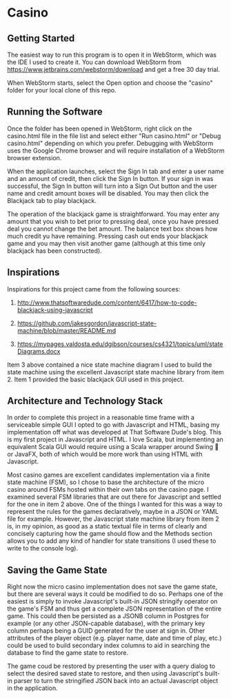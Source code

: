 # Casino

## Getting Started

The easiest way to run this program is to open it in WebStorm, which was the IDE I used to create it. You can download WebStorm from https://www.jetbrains.com/webstorm/download and get a free 30 day trial.

When WebStorm starts, select the Open option and choose the "casino" folder for your local clone of this repo.

## Running the Software

Once the folder has been opened in WebStorm, right click on the casino.html file in the file list and select either "Run casino.html" or "Debug casino.html" depending on which you prefer. Debugging with WebStorm uses the Google Chrome browser and will require installation of a WebStorm browser extension.

When the application launches, select the Sign In tab and enter a user name and an amount of credit, then click the Sign In button. If your sign in was successful, the Sign In button will turn into a Sign Out button and the user name and credit amount boxes will be disabled. You may then click the Blackjack tab to play blackjack.

The operation of the blackjack game is straightforward. You may enter any amount that you wish to bet prior to pressing deal, once you have pressed deal you cannot change the bet amount. The balance text box shows how much credit yu have remaining. Pressing cash out ends your blackjack game and you may then visit another game (although at this time only blackjack has been constructed).

## Inspirations

Inspirations for this project came from the following sources:

1. http://www.thatsoftwaredude.com/content/6417/how-to-code-blackjack-using-javascript

2. https://github.com/jakesgordon/javascript-state-machine/blob/master/README.md

3. https://mypages.valdosta.edu/dgibson/courses/cs4321/topics/uml/stateDiagrams.docx

Item 3 above contained a nice state machine diagram I used to build the state machine using the excellent Javascript state machine library from item 2. Item 1 provided the basic blackjack GUI used in this project.

## Architecture and Technology Stack

In order to complete this project in a reasonable time frame with a serviceable simple GUI I opted to go with Javascript and HTML, basing my implementation off what was developed at That Software Dude's blog. This is my first project in Javascript and HTML. I love Scala, but implementing an equivalent Scala GUI would require using a Scala wrapper around Swing 🤮 or JavaFX, both of which would be more work than using HTML with Javascript.

Most casino games are excellent candidates implementation via a finite state machine (FSM), so I chose to base the architecture of the micro casino around FSMs hosted within their own tabs on the casino page. I examined several FSM libraries that are out there for Javascript and settled for the one in item 2 above. One of the things I wanted for this was a way to represent the rules for the games declaratively, maybe in a JSON or YAML file for example. However, the Javascript state machine library from item 2 is, in my opinion, as good as a static textual file in terms of  clearly and concisely capturing how the game should flow and the Methods section allows you to add any kind of handler for state transitions (I used these to write to the console log).

## Saving the Game State

Right now the micro casino implementation does not save the game state, but there are several ways it could be modified to do so. Perhaps one of the easiest is simply to invoke Javascript's built-in JSON stringify operator on the game's FSM and thus get a complete JSON representation of the entire game. This could then be persisted as a JSONB column in Postgres for example (or any other JSON-capable database), with the primary key column perhaps being a GUID generated for the user at sign in. Other attributes of the player object (e.g. player name, date and time of play, etc.) could be used to build secondary index columns to aid in searching the database to find the game state to restore. 

The game coud be restored by presenting the user with a query dialog to select the desired saved state to restore, and then using Javascript's built-in parser to turn the stringified JSON back into an actual Javascript object in the application. 
